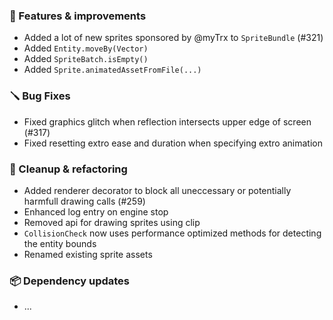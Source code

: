 ### 🚀 Features & improvements

- Added a lot of new sprites sponsored by @myTrx to `SpriteBundle` (#321)
- Added `Entity.moveBy(Vector)`
- Added `SpriteBatch.isEmpty()`
- Added `Sprite.animatedAssetFromFile(...)`

### 🪛 Bug Fixes

- Fixed graphics glitch when reflection intersects upper edge of screen (#317)
- Fixed resetting extro ease and duration when specifying extro animation

### 🧽 Cleanup & refactoring

- Added renderer decorator to block all uneccessary or potentially harmfull drawing calls (#259)
- Enhanced log entry on engine stop
- Removed api for drawing sprites using clip
- `CollisionCheck` now uses performance optimized methods for detecting the entity bounds
- Renamed existing sprite assets

### 📦 Dependency updates

- ...